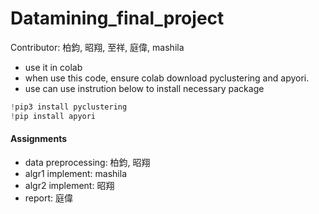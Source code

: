 # Datamining_final_project
Contributor: 柏鈞, 昭翔, 至祥, 庭偉, mashila





- use it in colab
- when use this code, ensure colab download pyclustering and apyori.
- use can use instrution below to install necessary package
```python = 0
!pip3 install pyclustering
!pip install apyori
```

#### Assignments
- data preprocessing: 柏鈞, 昭翔
- algr1 implement: mashila
- algr2 implement: 昭翔
- report: 庭偉

